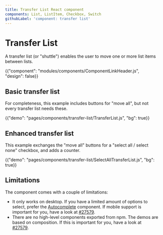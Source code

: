```yaml
---
title: Transfer List React component
components: List, ListItem, Checkbox, Switch
githubLabel: 'component: transfer list'
---
```


# Transfer List

<p class="description">A transfer list (or "shuttle") enables the user to move one or more list items between lists.</p>

{{"component": "modules/components/ComponentLinkHeader.js", "design": false}}

## Basic transfer list

For completeness, this example includes buttons for "move all", but not every transfer list needs these.

{{"demo": "pages/components/transfer-list/TransferList.js", "bg": true}}

## Enhanced transfer list

This example exchanges the "move all" buttons for a "select all / select none" checkbox, and adds a counter.

{{"demo": "pages/components/transfer-list/SelectAllTransferList.js", "bg": true}}

## Limitations

The component comes with a couple of limitations:

- It only works on desktop.
  If you have a limited amount of options to select, prefer the [Autocomplete](/components/autocomplete/#multiple-values) component.
  If mobile support is important for you, have a look at [#27579](https://github.com/mui-org/material-ui/issues/27579).
- There are no high-level components exported from npm. The demos are based on composition.
  If this is important for you, have a look at [#27579](https://github.com/mui-org/material-ui/issues/27579).
